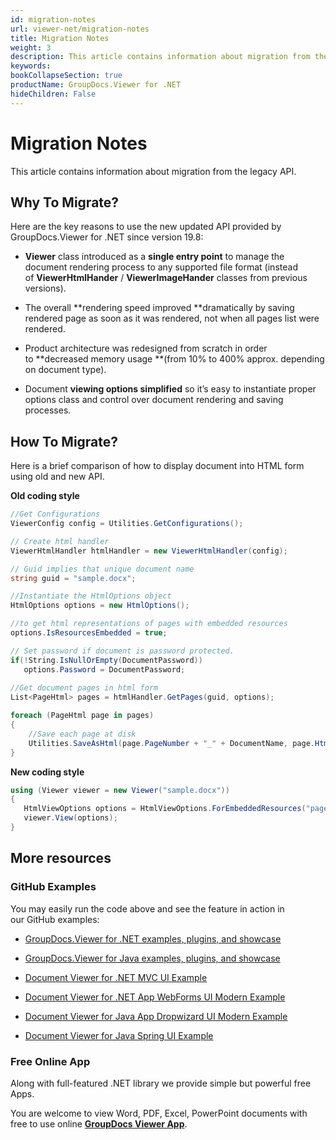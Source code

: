 ```yaml
---
id: migration-notes
url: viewer-net/migration-notes
title: Migration Notes
weight: 3
description: This article contains information about migration from the legacy API.
keywords: 
bookCollapseSection: true
productName: GroupDocs.Viewer for .NET
hideChildren: False
---
```


# Migration Notes

This article contains information about migration from the legacy API.

## Why To Migrate?

  
Here are the key reasons to use the new updated API provided by GroupDocs.Viewer for .NET since version 19.8:

*   **Viewer** class introduced as a **single entry point** to manage the document rendering process to any supported file format (instead of **ViewerHtmlHander** / **ViewerImageHander** classes from previous versions). 
    
*   The overall **rendering speed improved **dramatically by saving rendered page as soon as it was rendered, not when all pages list were rendered. 
    
*   Product architecture was redesigned from scratch in order to **decreased memory usage **(from 10% to 400% approx. depending on document type).
    
*   Document **viewing options simplified** so it’s easy to instantiate proper options class and control over document rendering and saving processes.  
      
    

## How To Migrate?

Here is a brief comparison of how to display document into HTML form using old and new API.  

**Old coding style**

```csharp
//Get Configurations
ViewerConfig config = Utilities.GetConfigurations();

// Create html handler
ViewerHtmlHandler htmlHandler = new ViewerHtmlHandler(config);

// Guid implies that unique document name 
string guid = "sample.docx";

//Instantiate the HtmlOptions object
HtmlOptions options = new HtmlOptions();

//to get html representations of pages with embedded resources
options.IsResourcesEmbedded = true;

// Set password if document is password protected. 
if(!String.IsNullOrEmpty(DocumentPassword))
   options.Password = DocumentPassword;
            
//Get document pages in html form
List<PageHtml> pages = htmlHandler.GetPages(guid, options);

foreach (PageHtml page in pages)
{
    //Save each page at disk
    Utilities.SaveAsHtml(page.PageNumber + "_" + DocumentName, page.HtmlContent);
}
```

**New coding style**

```csharp
using (Viewer viewer = new Viewer("sample.docx"))
{
   HtmlViewOptions options = HtmlViewOptions.ForEmbeddedResources("page-{0}.html");
   viewer.View(options);
}
```

## More resources

### GitHub Examples

You may easily run the code above and see the feature in action in our GitHub examples:

*   [GroupDocs.Viewer for .NET examples, plugins, and showcase](https://github.com/groupdocs-viewer/GroupDocs.Viewer-for-.NET)
    
*   [GroupDocs.Viewer for Java examples, plugins, and showcase](https://github.com/groupdocs-viewer/GroupDocs.Viewer-for-Java)
    
*   [Document Viewer for .NET MVC UI Example](https://github.com/groupdocs-viewer/GroupDocs.Viewer-for-.NET-MVC) 
    
*   [Document Viewer for .NET App WebForms UI Modern Example](https://github.com/groupdocs-viewer/GroupDocs.Viewer-for-.NET-WebForms)
    
*   [Document Viewer for Java App Dropwizard UI Modern Example](https://github.com/groupdocs-viewer/GroupDocs.Viewer-for-Java-Dropwizard)
    
*   [Document Viewer for Java Spring UI Example](https://github.com/groupdocs-viewer/GroupDocs.Viewer-for-Java-Spring)
    

### Free Online App

Along with full-featured .NET library we provide simple but powerful free Apps.

You are welcome to view Word, PDF, Excel, PowerPoint documents with free to use online **[GroupDocs Viewer App](https://products.groupdocs.app/viewer)**.
